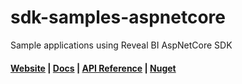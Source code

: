 # sdk-samples-aspnetcore
Sample applications using Reveal BI AspNetCore SDK

#### [Website](https://revealbi.io/) | [Docs](https://help.revealbi.io/en/developer/web-sdk/overview.html) | [API Reference](https://help.revealbi.io/api/aspnet/latest/Reveal.Sdk.html) | [Nuget]([![Nuget](https://img.shields.io/nuget/v/Reveal.Sdk.Web.AspNetCore.Trial)](https://www.nuget.org/packages/Reveal.Sdk.Web.AspNetCore.Trial/))